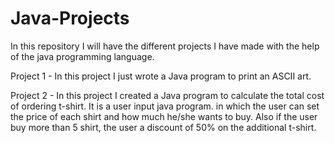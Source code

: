 # Java-Projects
In this repository I will have the different projects I have made with the help of the java programming language.

Project 1 - In this project I just wrote a Java program to print an ASCII art.

Project 2 - In this project I created a Java program to calculate the total cost of ordering t-shirt. It is a user input java program.
            in which the user can set the price of each shirt and how much he/she wants to buy. Also if the user buy more than 5 shirt, 
            the user a discount of 50% on the additional t-shirt.
